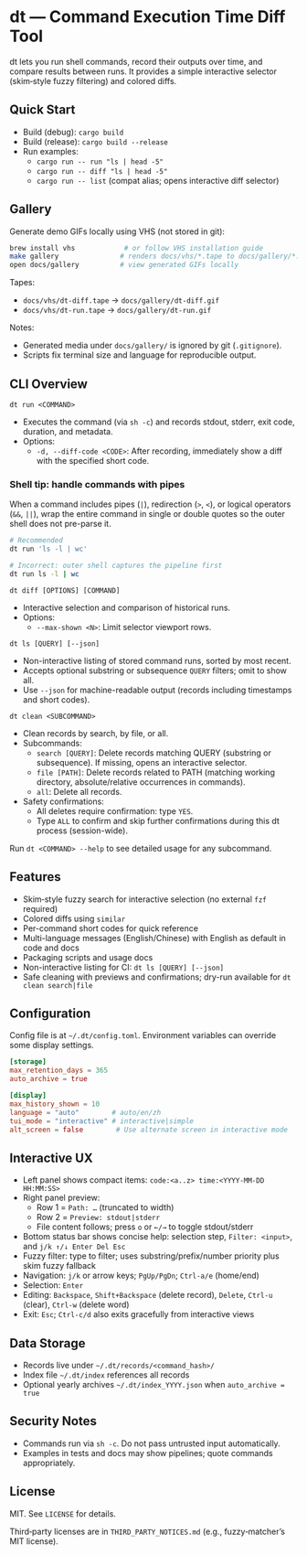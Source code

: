 # dt — Command Execution Time Diff Tool

dt lets you run shell commands, record their outputs over time, and compare results between runs. It provides a simple interactive selector (skim‑style fuzzy filtering) and colored diffs.

## Quick Start

- Build (debug): `cargo build`
- Build (release): `cargo build --release`
- Run examples:
  - `cargo run -- run "ls | head -5"`
  - `cargo run -- diff "ls | head -5"`
  - `cargo run -- list` (compat alias; opens interactive diff selector)

## Gallery

Generate demo GIFs locally using VHS (not stored in git):

```bash
brew install vhs            # or follow VHS installation guide
make gallery               # renders docs/vhs/*.tape to docs/gallery/*.gif
open docs/gallery          # view generated GIFs locally
```

Tapes:
- `docs/vhs/dt-diff.tape` → `docs/gallery/dt-diff.gif`
- `docs/vhs/dt-run.tape`  → `docs/gallery/dt-run.gif`

Notes:
- Generated media under `docs/gallery/` is ignored by git (`.gitignore`).
- Scripts fix terminal size and language for reproducible output.

## CLI Overview

`dt run <COMMAND>`
- Executes the command (via `sh -c`) and records stdout, stderr, exit code, duration, and metadata.
- Options:
  - `-d, --diff-code <CODE>`: After recording, immediately show a diff with the specified short code.

### Shell tip: handle commands with pipes

When a command includes pipes (`|`), redirection (`>`, `<`), or logical operators (`&&`, `||`), wrap the entire command in single or double quotes so the outer shell does not pre-parse it.

```bash
# Recommended
dt run 'ls -l | wc'

# Incorrect: outer shell captures the pipeline first
dt run ls -l | wc
```

`dt diff [OPTIONS] [COMMAND]`
- Interactive selection and comparison of historical runs.
- Options:
  - `--max-shown <N>`: Limit selector viewport rows.

`dt ls [QUERY] [--json]`
- Non-interactive listing of stored command runs, sorted by most recent.
- Accepts optional substring or subsequence `QUERY` filters; omit to show all.
- Use `--json` for machine-readable output (records including timestamps and short codes).

`dt clean <SUBCOMMAND>`
- Clean records by search, by file, or all.
- Subcommands:
  - `search [QUERY]`: Delete records matching QUERY (substring or subsequence). If missing, opens an interactive selector.
  - `file [PATH]`: Delete records related to PATH (matching working directory, absolute/relative occurrences in commands).
  - `all`: Delete all records.
- Safety confirmations:
  - All deletes require confirmation: type `YES`.
  - Type `ALL` to confirm and skip further confirmations during this dt process (session-wide).

Run `dt <COMMAND> --help` to see detailed usage for any subcommand.

## Features

- Skim‑style fuzzy search for interactive selection (no external `fzf` required)
- Colored diffs using `similar`
- Per-command short codes for quick reference
- Multi-language messages (English/Chinese) with English as default in code and docs
- Packaging scripts and usage docs
 - Non-interactive listing for CI: `dt ls [QUERY] [--json]`
 - Safe cleaning with previews and confirmations; dry-run available for `dt clean search|file`

## Configuration

Config file is at `~/.dt/config.toml`. Environment variables can override some display settings.

```toml
[storage]
max_retention_days = 365
auto_archive = true

[display]
max_history_shown = 10
language = "auto"        # auto/en/zh
tui_mode = "interactive" # interactive|simple
alt_screen = false        # Use alternate screen in interactive mode
```

## Interactive UX

- Left panel shows compact items: `code:<a..z> time:<YYYY-MM-DD HH:MM:SS>`
- Right panel preview:
  - Row 1 = `Path: …` (truncated to width)
  - Row 2 = `Preview: stdout|stderr`
  - File content follows; press `o` or `←/→` to toggle stdout/stderr
- Bottom status bar shows concise help: selection step, `Filter: <input>`, and `j/k ↑/↓ Enter Del Esc`
- Fuzzy filter: type to filter; uses substring/prefix/number priority plus skim fuzzy fallback
- Navigation: `j/k` or arrow keys; `PgUp/PgDn`; `Ctrl-a/e` (home/end)
- Selection: `Enter`
- Editing: `Backspace`, `Shift+Backspace` (delete record), `Delete`, `Ctrl-u` (clear), `Ctrl-w` (delete word)
- Exit: `Esc`; `Ctrl-c/d` also exits gracefully from interactive views

## Data Storage

- Records live under `~/.dt/records/<command_hash>/`
- Index file `~/.dt/index` references all records
- Optional yearly archives `~/.dt/index_YYYY.json` when `auto_archive = true`

## Security Notes

- Commands run via `sh -c`. Do not pass untrusted input automatically.
- Examples in tests and docs may show pipelines; quote commands appropriately.

## License

MIT. See `LICENSE` for details.

Third‑party licenses are in `THIRD_PARTY_NOTICES.md` (e.g., fuzzy‑matcher’s MIT license).
